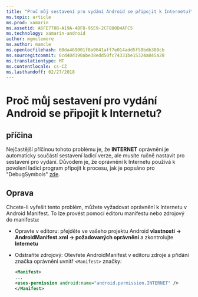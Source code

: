 ```yaml
---
title: "Proč můj sestavení pro vydání Android se připojit k Internetu?"
ms.topic: article
ms.prod: xamarin
ms.assetid: A6FE770B-A19A-4BF8-95E9-2CF880D4AFC5
ms.technology: xamarin-android
author: mgmclemore
ms.author: mamcle
ms.openlocfilehash: 60da469001f8a9641aff7e014add5f58bdb389cb
ms.sourcegitcommit: 6cd40d190abe38edd50fc74331be15324a845a28
ms.translationtype: MT
ms.contentlocale: cs-CZ
ms.lasthandoff: 02/27/2018
---
```

# <a name="why-cant-my-android-release-build-connect-to-the-internet"></a>Proč můj sestavení pro vydání Android se připojit k Internetu?

## <a name="cause"></a>příčina

Nejčastější příčinou tohoto problému je, že **INTERNET** oprávnění je automaticky součástí sestavení ladicí verze, ale musíte ručně nastavit pro sestavení pro vydání. Důvodem je, že oprávnění k Internetu používá k povolení ladicí program připojit k procesu, jak je popsáno pro "DebugSymbols" [zde](~/android/deploy-test/building-apps/build-process.md).


## <a name="fix"></a>Oprava

Chcete-li vyřešit tento problém, můžete vyžadovat oprávnění k Internetu v Android Manifest. To lze provést pomocí editoru manifestu nebo zdrojový do manifestu:

-   Opravte v editoru: přejděte ve vašeho projektu Android **vlastnosti -> AndroidManifest.xml -> požadovaných oprávnění** a zkontrolujte **Internetu**

-   Odstraňte zdrojový: Otevřete AndroidManifest v editoru zdroje a přidání značka oprávnění uvnitř `<Manifest>` značky:

    ```xml
    <Manifest>
    ...
    <uses-permission android:name="android.permission.INTERNET" />
    </Manifest>
    ```
